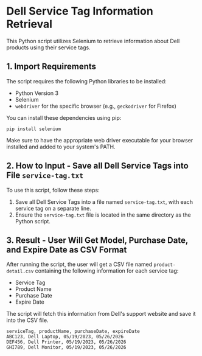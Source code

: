 # Dell Service Tag Information Retrieval
This Python script utilizes Selenium to retrieve information about Dell products using their service tags.

## 1. Import Requirements

The script requires the following Python libraries to be installed:

- Python Version 3
- Selenium
- `webdriver` for the specific browser (e.g., `geckodriver` for Firefox)

You can install these dependencies using pip:
```
pip install selenium
```
Make sure to have the appropriate web driver executable for your browser installed and added to your system's PATH.

## 2. How to Input - Save all Dell Service Tags into File `service-tag.txt`

To use this script, follow these steps:
1. Save all Dell Service Tags into a file named `service-tag.txt`, with each service tag on a separate line.
2. Ensure the `service-tag.txt` file is located in the same directory as the Python script.

## 3. Result - User Will Get Model, Purchase Date, and Expire Date as CSV Format

After running the script, the user will get a CSV file named `product-detail.csv` containing the following information for each service tag:

- Service Tag
- Product Name
- Purchase Date
- Expire Date

The script will fetch this information from Dell's support website and save it into the CSV file.
```
serviceTag, productName, purchaseDate, expireDate
ABC123, Dell Laptop, 05/19/2023, 05/26/2026
DEF456, Dell Printer, 05/19/2023, 05/26/2026
GHI789, Dell Monitor, 05/19/2023, 05/26/2026
```
